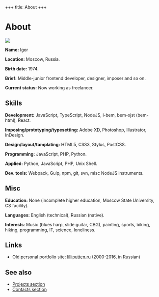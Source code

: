 +++
title: About
+++

About
=====

<div class="Facepalm">
  <img src="/images/facepalm/BrownCBG-sm.jpg" />
</div>

**Name:** Igor

**Location:** Moscow, Russia.

**Birth date:** 1974.

**Brief:** Middle-junior frontend developer, designer, imposer and&nbsp;so&nbsp;on.

**Current status:** Now working as freelancer.

## Skills

**Development:** JavaScript, TypeScript, NodeJS, i-bem, bem-xjst (bem-html), React.

**Imposing/prototyping/typesetting:** Adobe XD, Photoshop, Illustrator, InDesign.

**Design/layout/tamplating:** HTML5, CSS3, Stylus, PostCSS.

**Programming:** JavaScript, PHP, Python.

**Applied:** Python, JavaScript, PHP, Unix Shell.

**Dev. tools:** Webpack, Gulp, npm, git, svn, misc NodeJS instruments.

## Misc

**Education:** None (incomplete higher education, Moscow State University, CS
facility).

**Languages:** English (technical), Russian (native).

**Interests**: Music (blues harp, slide guitar, CBG), painting, sports, biking, hiking,
programming, IT, science, loneliness.

## Links

- Old personal portfolio site: [lilliputten.ru](http://lilliputten.ru) (2000-2016, in Russian)

## See also

- [Projects section](#/Projects)
- [Contacts section](#/Contacts)

